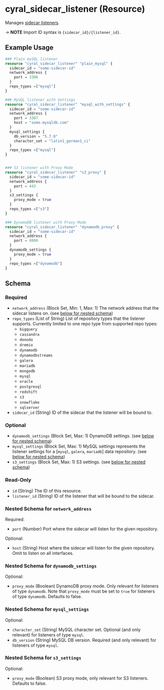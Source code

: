 # cyral_sidecar_listener (Resource)

Manages [sidecar listeners](https://cyral.com/docs/sidecars/sidecar-listeners).

-> **NOTE** Import ID syntax is `{sidecar_id}/{listener_id}`.

## Example Usage

```terraform
### Plain mySQL listener
resource "cyral_sidecar_listener" "plain_mysql" {
  sidecar_id = "some-sidecar-id"
  network_address {
    port = 3306
  }
  repo_types =["mysql"]
}

### MySQL listener with Settings
resource "cyral_sidecar_listener" "mysql_with_settings" {
  sidecar_id = "some-sidecar-id"
  network_address {
    port = 3307
    host = "some.mysqldb.com"
  }
  mysql_settings {
    db_version = "5.7.0"
    character_set = "latin1_german1_ci"
  }
  repo_types =["mysql"]
}


### S3 listener with Proxy Mode
resource "cyral_sidecar_listener" "s3_proxy" {
  sidecar_id = "some-sidecar-id"
  network_address {
    port = 443
  }
  s3_settings {
    proxy_mode = true
  }
  repo_types =["s3"]
}

### DynamoDB listener with Proxy Mode
resource "cyral_sidecar_listener" "dynamodb_proxy" {
  sidecar_id = "some-sidecar-id"
  network_address {
    port = 8000
  }
  dynamodb_settings {
    proxy_mode = true
  }
  repo_types =["dynamodb"]
}
```

<!-- schema generated by tfplugindocs -->

## Schema

### Required

- `network_address` (Block Set, Min: 1, Max: 1) The network address that the sidecar listens on. (see [below for nested schema](#nestedblock--network_address))
- `repo_types` (List of String) List of repository types that the listener supports. Currently limited to one repo type from supported repo types:
  - `bigquery`
  - `cassandra`
  - `denodo`
  - `dremio`
  - `dynamodb`
  - `dynamodbstreams`
  - `galera`
  - `mariadb`
  - `mongodb`
  - `mysql`
  - `oracle`
  - `postgresql`
  - `redshift`
  - `s3`
  - `snowflake`
  - `sqlserver`
- `sidecar_id` (String) ID of the sidecar that the listener will be bound to.

### Optional

- `dynamodb_settings` (Block Set, Max: 1) DynamoDB settings. (see [below for nested schema](#nestedblock--dynamodb_settings))
- `mysql_settings` (Block Set, Max: 1) MySQL settings represents the listener settings for a [`mysql`, `galera`, `mariadb`] data repository. (see [below for nested schema](#nestedblock--mysql_settings))
- `s3_settings` (Block Set, Max: 1) S3 settings. (see [below for nested schema](#nestedblock--s3_settings))

### Read-Only

- `id` (String) The ID of this resource.
- `listener_id` (String) ID of the listener that will be bound to the sidecar.

<a id="nestedblock--network_address"></a>

### Nested Schema for `network_address`

Required:

- `port` (Number) Port where the sidecar will listen for the given repository.

Optional:

- `host` (String) Host where the sidecar will listen for the given repository. Omit to listen on all interfaces.

<a id="nestedblock--dynamodb_settings"></a>

### Nested Schema for `dynamodb_settings`

Optional:

- `proxy_mode` (Boolean) DynamoDB proxy mode. Only relevant for listeners of type `dynamodb`. Note that `proxy_mode` must be set to `true` for listeners of type `dynamodb`. Defaults to false.

<a id="nestedblock--mysql_settings"></a>

### Nested Schema for `mysql_settings`

Optional:

- `character_set` (String) MySQL character set. Optional (and only relevant) for listeners of type `mysql`.
- `db_version` (String) MySQL DB version. Required (and only relevant) for listeners of type `mysql`.

<a id="nestedblock--s3_settings"></a>

### Nested Schema for `s3_settings`

Optional:

- `proxy_mode` (Boolean) S3 proxy mode, only relevant for S3 listeners. Defaults to false.
